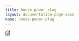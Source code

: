 ```yaml
---
title: house power plug
layout: documentation-page-icon
name: house-power-plug
---
```

<svg xmlns="http://www.w3.org/2000/svg" width="16" height="16" fill="currentColor" class="esti esti-house-power-plug" viewBox="0 0 16 16">
  <path fill-rule="evenodd" clip-rule="evenodd" d="M13.0001 1V2.87091L14.0001 3.48757V1L13.0001 1ZM15.0001 4.10424V0.750001C15.0001 0.335787 14.6643 0 14.2501 0H12.7501C12.3359 0 12.0001 0.335786 12.0001 0.75V2.2753L8.38185 0.144565C8.14508 0.0051333 7.85101 0.00634152 7.6154 0.147712L0.242828 4.57125C0.00603756 4.71333 -0.070745 5.02046 0.0713291 5.25725C0.213403 5.49404 0.520533 5.57082 0.757323 5.42875L1.00008 5.2831V15.25C1.00008 15.6642 1.33586 16 1.75008 16H8.00008C8.27622 16 8.50008 15.7761 8.50008 15.5V13.4646C10.1962 13.2219 11.5001 11.7632 11.5001 10V8.75C11.5001 8.33579 11.1643 8 10.7501 8H10.5001V6.25C10.5001 5.97386 10.2762 5.75 10.0001 5.75C9.72393 5.75 9.50008 5.97386 9.50008 6.25V8H6.50008V6.25C6.50008 5.97386 6.27622 5.75 6.00008 5.75C5.72393 5.75 5.50008 5.97386 5.50008 6.25V8H5.25008C4.83586 8 4.50008 8.33579 4.50008 8.75V10C4.50008 11.7632 5.80393 13.2219 7.50008 13.4646V15H2.00008V4.6831L8.00246 1.08166L12.242 3.57826L14.0001 4.66243V15H10.5001C10.2239 15 10.0001 15.2239 10.0001 15.5C10.0001 15.7761 10.2239 16 10.5001 16H14.2501C14.6643 16 15.0001 15.6642 15.0001 15.25V5.27909L15.2376 5.42559C15.4727 5.57053 15.7807 5.49749 15.9257 5.26244C16.0706 5.0274 15.9976 4.71936 15.7625 4.57441L15.0001 4.10424ZM10.5001 10V9H5.50008V10C5.50008 11.3807 6.61936 12.5 8.00008 12.5C9.38079 12.5 10.5001 11.3807 10.5001 10Z"/>
</svg>